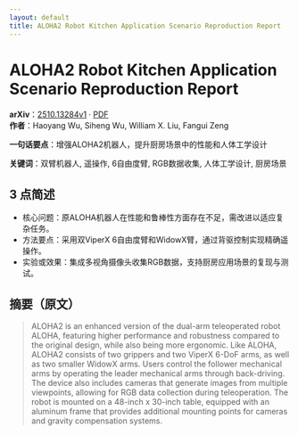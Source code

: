 ```yaml
---
layout: default
title: ALOHA2 Robot Kitchen Application Scenario Reproduction Report
---
```


# ALOHA2 Robot Kitchen Application Scenario Reproduction Report
**arXiv**：[2510.13284v1](https://arxiv.org/abs/2510.13284) · [PDF](https://arxiv.org/pdf/2510.13284.pdf)  
**作者**：Haoyang Wu, Siheng Wu, William X. Liu, Fangui Zeng  

**一句话要点**：增强ALOHA2机器人，提升厨房场景中的性能和人体工学设计

**关键词**：双臂机器人, 遥操作, 6自由度臂, RGB数据收集, 人体工学设计, 厨房场景

## 3 点简述
- 核心问题：原ALOHA机器人在性能和鲁棒性方面存在不足，需改进以适应复杂任务。
- 方法要点：采用双ViperX 6自由度臂和WidowX臂，通过背驱控制实现精确遥操作。
- 实验或效果：集成多视角摄像头收集RGB数据，支持厨房应用场景的复现与测试。

## 摘要（原文）

> ALOHA2 is an enhanced version of the dual-arm teleoperated robot ALOHA,
> featuring higher performance and robustness compared to the original design,
> while also being more ergonomic. Like ALOHA, ALOHA2 consists of two grippers
> and two ViperX 6-DoF arms, as well as two smaller WidowX arms. Users control
> the follower mechanical arms by operating the leader mechanical arms through
> back-driving. The device also includes cameras that generate images from
> multiple viewpoints, allowing for RGB data collection during teleoperation. The
> robot is mounted on a 48-inch x 30-inch table, equipped with an aluminum frame
> that provides additional mounting points for cameras and gravity compensation
> systems.

